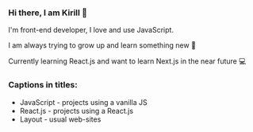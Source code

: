 ### Hi there, I am Kirill 👋
I'm front-end developer, I love and use JavaScript.

I am always trying to grow up and learn something new 🌱

Currently learning React.js and want to learn Next.js in the near future 💻

### Сaptions in titles:
- JavaScript - projects using a vanilla JS
- React.js - projects using a React.js
- Layout - usual web-sites
